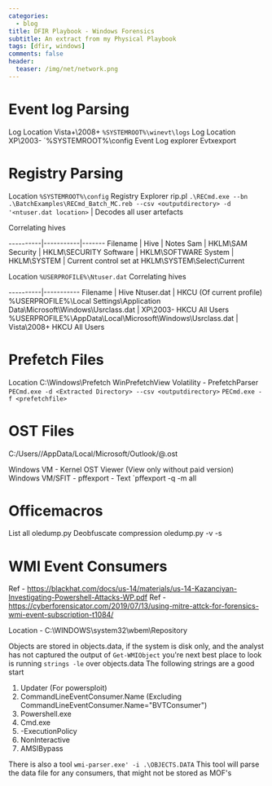 ```yaml
---
categories:
  - blog
title: DFIR Playbook - Windows Forensics
subtitle: An extract from my Physical Playbook
tags: [dfir, windows]
comments: false
header:
  teaser: /img/net/network.png
---
```


# Event log Parsing
Log Location  Vista+\2008+ `%SYSTEMROOT%\winevt\logs`
Log Location XP\2003- `%SYSTEMROOT%\config
Event Log explorer
Evtxexport

# Registry Parsing
Location `%SYSTEMROOT%\config`
Registry Explorer
rip.pl
`.\RECmd.exe --bn .\BatchExamples\RECmd_Batch_MC.reb --csv <outputdirectory> -d '<ntuser.dat location>` | Decodes all user artefacts

Correlating hives

----------|-----------|-------
Filename | Hive | Notes
Sam | HKLM\SAM
Security | HKLM\SECURITY
Software | HKLM\SOFTWARE
System | HKLM\SYSTEM | Current control set at HKLM\SYSTEM\Select\Current

Location `%USERPROFILE%\Ntuser.dat`
Correlating hives

----------|-----------
Filename | Hive
Ntuser.dat | HKCU (Of current profile)  
%USERPROFILE%\Local Settings\Application Data\Microsoft\Windows\Usrclass.dat | XP\2003- HKCU All Users
%USERPROFILE%\AppData\Local\Microsoft\Windows\Usrclass.dat | Vista\2008+  HKCU All Users

# Prefetch Files
Location C:\Windows\Prefetch
WinPrefetchView
Volatility - PrefetchParser
`PECmd.exe -d <Extracted Directory> --csv <outputdirectory>`
`PECmd.exe -f <prefetchfile>`

# OST Files
 C:/Users/<Username>/AppData/Local/Microsoft/Outlook/<User>@<Domain>.ost
 
Windows VM - Kernel OST Viewer (View only without paid version)
Windows VM/SFIT - pffexport - Text `pffexport -q -m all <file>

# Officemacros
List all oledump.py <filename>
Deobfuscate compression oledump.py -v <filename> -s <matching index from oledump>

# WMI Event Consumers
Ref - https://blackhat.com/docs/us-14/materials/us-14-Kazanciyan-Investigating-Powershell-Attacks-WP.pdf
Ref - https://cyberforensicator.com/2019/07/13/using-mitre-attck-for-forensics-wmi-event-subscription-t1084/

Location - C:\WINDOWS\system32\wbem\Repository

Objects are stored in objects.data, if the system is disk only, and the analyst has not captured the output of `Get-WMIObject` you're next best place to look is running `strings -le` over objects.data
The following strings are a good start

1. Updater (For powersploit)
2. CommandLineEventConsumer.Name (Excluding CommandLineEventConsumer.Name="BVTConsumer")
3. Powershell.exe
4. Cmd.exe
5. -ExecutionPolicy
6. NonInteractive
7. AMSIBypass

There is also a tool `wmi-parser.exe' -i .\OBJECTS.DATA` This tool will parse the data file for any consumers, that might not be stored as MOF's


